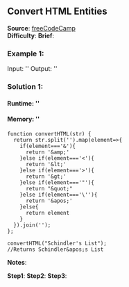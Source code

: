 ## Convert HTML Entities

**Source**: [freeCodeCamp](https://www.freecodecamp.org/learn/javascript-algorithms-and-data-structures/intermediate-algorithm-scripting/convert-html-entities)  
**Difficulty**: 
**Brief**:     

### Example 1:
Input: ''
Output: ''



### Solution 1:
#### Runtime: ''
####  Memory: ''
```
function convertHTML(str) {
  return str.split('').map(element=>{
    if(element==='&'){
      return '&amp;'
    }else if(element==='<'){
      return '&lt;'
    }else if(element==='>'){
      return '&gt;'
    }else if(element==='"'){
      return "&quot;"
    }else if(element==='\''){
      return '&apos;'
    }else{
      return element
    }
  }).join('');
};

convertHTML("Schindler's List");
//Returns Schindler&apos;s List
```
**Notes**:  

**Step1**: 
**Step2**: 
**Step3**: 

